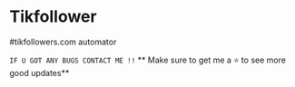 # Tikfollower

#tikfollowers.com automator

```IF U GOT ANY BUGS CONTACT ME !!```
** Make sure to get me a ⭐ to see more good updates**
